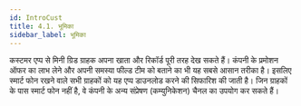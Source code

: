 ```yaml
---
id: IntroCust
title: 4.1. भूमिका
sidebar_label: भूमिका
---
```


कस्टमर एप्प से मिनी ग्रिड ग्राहक अपना खाता और रिकॉर्ड पूरी तरह देख सकते हैं। कंपनी के प्रमोशन ऑफर का लाभ लेने और अपनी समस्या फील्ड टीम को बताने का भी यह सबसे आसान तरीका है। इसलिए स्मार्ट फोन रखने वाले सभी ग्राहकों को यह एप्प डाउनलोड करने की सिफारिश की जाती है। जिन ग्राहकों के पास स्मार्ट फोन नहीं है, वे कंपनी के अन्य संप्रेषण (कम्युनिकेशन) चैनल का उपयोग कर सकते हैं।
